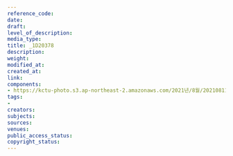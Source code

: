 ```yaml
---
reference_code: 
date: 
draft: 
level_of_description: 
media_type: 
title: _1D20378
description: 
weight: 
modified_at: 
created_at: 
link: 
components:
- https://kctu-photo.s3.ap-northeast-2.amazonaws.com/2021년/8월/20210811_양경수+위원장+영장실질심사에+대한+민주노총+입장발표+기자회견/_1D20378.jpg
tags:
- 
creators: 
subjects: 
sources: 
venues: 
public_access_status: 
copyright_status: 
---
```

